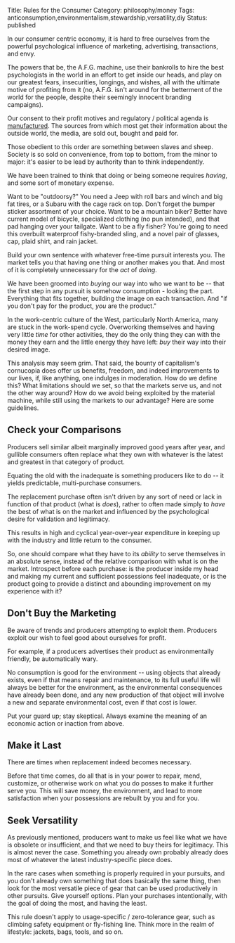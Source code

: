 Title: Rules for the Consumer
Category: philosophy/money
Tags: anticonsumption,environmentalism,stewardship,versatility,diy
Status: published

In our consumer centric economy, it is hard to free ourselves from the powerful psychological influence of marketing, advertising, transactions, and envy. 

The powers that be, the A.F.G. machine, use their bankrolls to hire the best psychologists in the world in an effort to get inside our heads, and play on our greatest fears, insecurities, longings, and wishes, all with the ultimate motive of profiting from it (no, A.F.G. isn't around for the betterment of the world for the people, despite their seemingly innocent branding campaigns). 

Our consent to their profit motives and regulatory / political agenda is [manufactured](https://en.wikipedia.org/wiki/Manufacturing_Consent#Propaganda_model_of_communication). The sources from which most get their information about the outside world, the media, are sold out, bought and paid for. 

Those obedient to this order are something between slaves and sheep. Society is so sold on convenience, from top to bottom, from the minor to major: it's easier to be lead by authority than to think independently.

We have been trained to think that doing or being someone requires _having_, and some sort of monetary expense.

Want to be "outdoorsy?" You need a Jeep with roll bars and winch and big fat tires, or a Subaru with the cage rack on top. Don't forget the bumper sticker assortment of your choice.
Want to be a mountain biker? Better have current model of bicycle, specialized clothing (no pun intended), and that pad hanging over your tailgate.
Want to be a fly fisher? You're going to need this overbuilt waterproof fishy-branded sling, and a novel pair of glasses, cap, plaid shirt, and rain jacket.

Build your own sentence with whatever free-time pursuit interests you. The market tells you that having one thing or another makes you that. And most of it is completely unnecessary for the _act_ of _doing_. 

We have been groomed into _buying_ our way into who we want to be -- that the first step in any pursuit is somehow consumption - looking the part. Everything that fits together, building the image on each transaction. And "if you don't pay for the product, _you_ are the product."

In the work-centric culture of the West, particularly North America, many are stuck in the work-spend cycle. Overworking themselves and having very little _time_ for other activities, they do the only thing they can with the money they earn and the little energy they have left: _buy_ their way into their desired image.

This analysis may seem grim. That said, the bounty of capitalism's cornucopia does offer us benefits, freedom, and indeed improvements to our lives, if, like anything, one indulges in moderation. How do we define this? What limitations should we set, so that the markets serve us, and not the other way around? How do we avoid being exploited by the material machine, while still using the markets to our advantage? Here are some guidelines.
 
## Check your Comparisons
Producers sell similar albeit marginally improved good years after year, and gullible consumers often replace what they own with whatever is the latest and greatest in that category of product. 

Equating the old with the inadequate is something producers like to do -- it yields predictable, multi-purchase consumers.

The replacement purchase often isn't driven by any sort of need or lack in function of that product (what is _does_),
rather to often made simply to _have_ the best of what is on the market and influenced by the psychological desire for
validation and legitimacy. 

This results in high and cyclical year-over-year expenditure in keeping up with the industry and little return to the consumer. 

So, one should compare what they have to its _ability_ to serve themselves in an absolute sense, instead of the relative comparison with what is on the market. Introspect before each purchase: is the producer inside my head and making my current and sufficient possessions feel inadequate, or is the product going to provide a distinct and abounding improvement on my experience with it?  

## Don't Buy the Marketing
Be aware of trends and producers attempting to exploit them. Producers exploit our wish to feel good about ourselves for profit.

For example, if a producers advertises their product as environmentally friendly, be automatically wary. 

No consumption is good for the environment -- using objects that already exists, even if that means repair and maintenance,
to its full useful life will always be better for the environment, as the environmental consequences have already been done, and 
any new production of that object will involve a new and separate environmental cost, even if that cost is lower. 

Put your guard up; stay skeptical. Always examine the meaning of an economic action or inaction from above.  

## Make it Last
There are times when replacement indeed becomes necessary. 
 
Before that time comes, do all that is in your power to repair, mend, customize, or otherwise work on what you do posses to make it further serve you. This will save money, the environment, and lead to more satisfaction when your possessions are rebuilt by you and for you.

## Seek Versatility 
As previously mentioned, producers want to make us feel like what we have is obsolete or insufficient, and that we need to buy theirs for legitimacy. This is almost never the case. Something you already own probably already does most of whatever the latest industry-specific piece does. 

In the rare cases when something is properly required in your pursuits, and you don't already own something that does basically the same thing, then look for the most versatile piece of gear that can be used productively in other pursuits. Give yourself options. Plan your purchases intentionally, with the goal of doing the most, and having the least. 

This rule doesn't apply to usage-specific / zero-tolerance gear, such as climbing safety equipment or fly-fishing line. Think more in the realm of lifestyle: jackets, bags, tools, and so on.

 

 
 
  
  
 
 
 
 
 
 


 
 

   
